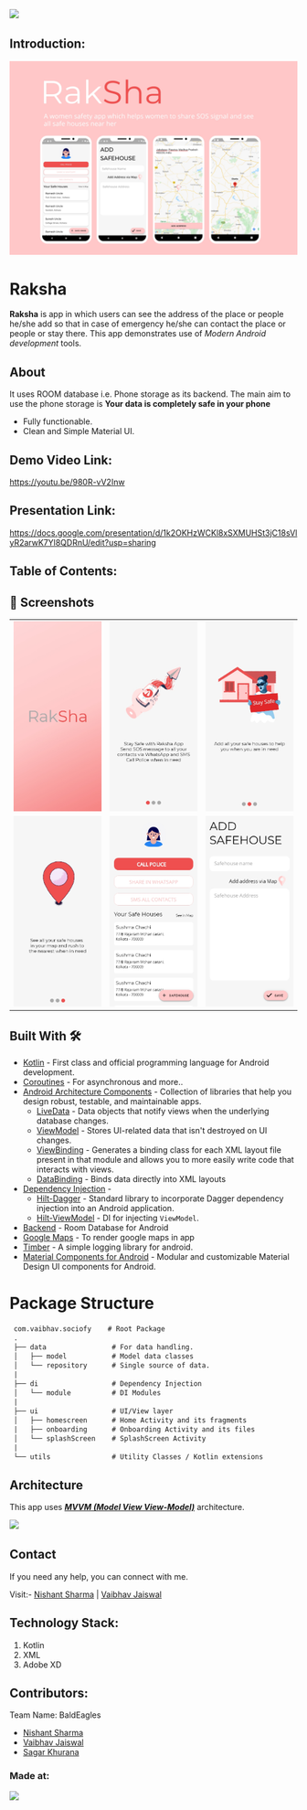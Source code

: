 <a href="https://hack36.com"> <img src="http://bit.ly/BuiltAtHack36" height=20px> </a>


## Introduction:
  ![](media/design.jpg)

# **Raksha** 

**Raksha** is app in which users can see the address of the place or people he/she add so that in case of emergency he/she can contact the place or people or stay there. This app demonstrates use of *Modern Android development* tools.

## About

 It uses ROOM database i.e. Phone storage as its backend. The main aim to use the phone storage is **Your data is completely safe in your phone**
 
- Fully functionable. 
- Clean and Simple Material UI.
  
## Demo Video Link:
  <a href="https://youtu.be/980R-vV2Inw">https://youtu.be/980R-vV2Inw</a>
  
## Presentation Link:
  <a href="https://docs.google.com/presentation/d/1k2OKHzWCKl8xSXMUHSt3jC18sVlyR2arwK7Yl8QDRnU/edit?usp=sharing"> https://docs.google.com/presentation/d/1k2OKHzWCKl8xSXMUHSt3jC18sVlyR2arwK7Yl8QDRnU/edit?usp=sharing </a>
  
  
## Table of Contents:

## 📸 Screenshots

 ||||
 |:----------------------------------------:|:-----------------------------------------:|:-----------------------------------------: |
 | ![](media/SPlashScreen.jpg) | ![](media/Onboarding1.jpg) | ![](media/Onbording2.jpg) |
 | ![](media/Onbording3.jpg) | ![](media/homescreen.jpg) | ![](media/addsafehouse.jpg)

 ## Built With 🛠
 - [Kotlin](https://kotlinlang.org/) - First class and official programming language for Android development.
 - [Coroutines](https://kotlinlang.org/docs/reference/coroutines-overview.html) - For asynchronous and more..
 - [Android Architecture Components](https://developer.android.com/topic/libraries/architecture) - Collection of libraries that help you design robust, testable, and maintainable apps.
   - [LiveData](https://developer.android.com/topic/libraries/architecture/livedata) - Data objects that notify views when the underlying database changes.
   - [ViewModel](https://developer.android.com/topic/libraries/architecture/viewmodel) - Stores UI-related data that isn't destroyed on UI changes. 
   - [ViewBinding](https://developer.android.com/topic/libraries/view-binding) - Generates a binding class for each XML layout file present in that module and allows you to more easily write code that interacts with views.
   - [DataBinding](https://developer.android.com/topic/libraries/data-binding) - Binds data directly into XML layouts
 - [Dependency Injection](https://developer.android.com/training/dependency-injection) - 
   - [Hilt-Dagger](https://dagger.dev/hilt/) - Standard library to incorporate Dagger dependency injection into an Android application.
   - [Hilt-ViewModel](https://developer.android.com/training/dependency-injection/hilt-jetpack) - DI for injecting `ViewModel`.
 - [Backend](https://https://developer.android.com/reference/android/arch/persistence/room/RoomDatabase) - Room Database for Android
 - [Google Maps](https://developers.google.com/maps/documentation) - To render google maps in app
 - [Timber](https://github.com/JakeWharton/timber) - A simple logging library for android.
 - [Material Components for Android](https://github.com/material-components/material-components-android) - Modular and customizable Material Design UI components for Android.

 # Package Structure

     com.vaibhav.sociofy    # Root Package
     .
     ├── data                # For data handling.
     │   ├── model           # Model data classes 
     │   └── repository      # Single source of data.
     |
     ├── di                  # Dependency Injection             
     │   └── module          # DI Modules
     |
     ├── ui                  # UI/View layer
     │   ├── homescreen      # Home Activity and its fragments
     |   ├── onboarding      # Onboarding Activity and its files
     │   └── splashScreen    # SplashScreen Activity
     |
     └── utils               # Utility Classes / Kotlin extensions


 ## Architecture
 This app uses [***MVVM (Model View View-Model)***](https://developer.android.com/jetpack/docs/guide#recommended-app-arch) architecture.

 ![](https://developer.android.com/topic/libraries/architecture/images/final-architecture.png)

  ## Contact
 If you need any help, you can connect with me.

 Visit:- [Nishant Sharma](https://nishantsharma1115.github.io) | [Vaibhav Jaiswal](https://vaibhav2002.github.io)

## Technology Stack:
  1) Kotlin
  2) XML
  3) Adobe XD
  

## Contributors:

Team Name: BaldEagles

* [Nishant Sharma](https://github.com/nishantsharma1115)
* [Vaibhav Jaiswal](https://github.com/Vaibhav2002)
* [Sagar Khurana](https://github.com/hellosagar)


### Made at:
<a href="https://hack36.com"> <img src="http://bit.ly/BuiltAtHack36" height=20px> </a>
